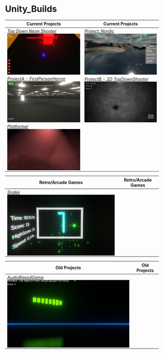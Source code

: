 # Unity_Builds
 
| Current Projects | Current Projects |
| ------------- | ------------- |
| _[Top Down Neon Shooter](https://github.com/MarcelvanDuijnDev/Unity_Builds/tree/main/Top%20Down%20Neon%20Shooter)_<br/><a href="https://github.com/MarcelvanDuijnDev/Unity_Builds/tree/main/Top%20Down%20Neon%20Shooter"><img align="center" width="500px" src="https://raw.githubusercontent.com/MarcelvanDuijnDev/Unity_Builds/main/OtherFiles/ScreenShot_TopDownNeonShooter_1.png"></a> | _[Project_Nordic](https://github.com/MarcelvanDuijnDev/Unity_Builds/tree/main/Project_Nordic)_<br/><a href="https://github.com/MarcelvanDuijnDev/Unity_Builds/tree/main/Project_Nordic"><img align="center" width="500px" src="https://raw.githubusercontent.com/MarcelvanDuijnDev/Unity_Builds/main/OtherFiles/ScreenShot_Project_Nordic_1.jpg"></a> |
|  _[ProjectA - FirstPersonHorror](https://github.com/MarcelvanDuijnDev/Unity_Builds/tree/main/ProjectA%20-%20FirstPersonHorror)_<br/><a href="https://github.com/MarcelvanDuijnDev/Unity_Builds/tree/main/ProjectA%20-%20FirstPersonHorror"><img align="center" width="500px" src="https://raw.githubusercontent.com/MarcelvanDuijnDev/Unity_Builds/main/OtherFiles/ScreenShot_ProjectA_1.png"></a> | _[ProjectB - 2D TopDownShooter](https://github.com/MarcelvanDuijnDev/Unity_Builds/tree/main/ProjectB%20-%202D%20TopDownShooter)_<br/><a href="https://github.com/MarcelvanDuijnDev/Unity_Builds/tree/main/ProjectB%20-%202D%20TopDownShooter"><img align="center" width="500px" src="https://raw.githubusercontent.com/MarcelvanDuijnDev/Unity_Builds/main/OtherFiles/ScreenShot_ProjectB_1.jpg"></a> |
| _[Platformer](https://github.com/MarcelvanDuijnDev/Unity_Builds/tree/main/Platformer)_<br/><a href="https://github.com/MarcelvanDuijnDev/Unity_Builds/tree/main/Platformer"><img align="center" width="500px" src="https://raw.githubusercontent.com/MarcelvanDuijnDev/Unity_Builds/main/OtherFiles/ScreenShot_Platformer_1.jpg"></a> |  |



| Retro/Arcade Games | Retro/Arcade Games |
| ------------- | ------------- |
| _[Snake](https://github.com/MarcelvanDuijnDev/Unity_Builds/tree/main/Snake)_<br/><a href="https://github.com/MarcelvanDuijnDev/Unity_Builds/tree/main/Snake"><img align="center" width="500px" src="https://raw.githubusercontent.com/MarcelvanDuijnDev/Unity_Builds/main/OtherFiles/ScreenShot_Snake_1.png"></a> |  |



| Old Projects | Old Projects |
| ------------- | ------------- |
|  _[AudioBasedGame](https://github.com/MarcelvanDuijnDev/Unity_Builds/tree/main/AudioBasedGame)_<br/><a href="https://github.com/MarcelvanDuijnDev/Unity_Builds/tree/main/AudioBasedGame"><img align="center"  width="500px" src="https://raw.githubusercontent.com/MarcelvanDuijnDev/Unity_Builds/main/OtherFiles/ScreenShot_AudioBasedGame_1.png"></a> |  |
